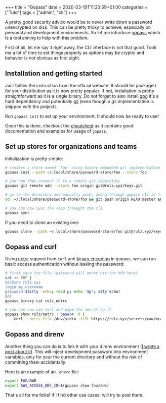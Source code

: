 +++
title = "Gopass"
date = 2020-03-10T11:20:59+01:00
categories = ["Tuto"]
tags = ["admin", "cli"]
+++

A pretty good security advice would be to never write down a password unencrypted
on disk. This can be pretty tricky to achieve, especially on personal and development
environments. So let me introduce [gopass](https://www.gopass.pw/docs/)
which is a tool aiming to help with this problem.

First of all, let me say it right away, the CLI interface is not that good.
Took me a lot of time to set things properly as options may be cryptic and
behavior is not obvious as first sight.

Installation and getting started
--------------------------------

Just follow the instruction from the official website. It should be packaged
for your distribution as it is now pretty popular. If not, installation is
pretty straightforward as it is a single binary. Do not forget to also install
[gpg](https://gnupg.org/) it's a hard dependency and potentially
[git](https://git-scm.com/) (even though a git implementation is shipped with the project).

Run `gopass init` to set up your environment. It should now be ready to use!

Once this is done, checkout the [cheatsheet](https://woile.github.io/gopass-cheat-sheet/)
as it contains good documentation and examples for usage of `gopass`.

Set up stores for organizations and teams
-----------------------------------------

Initialization is pretty simple:

```bash
# creates a store named `foo` using binary embedded git implementation
gopass init --path ~/.local/share/password-store/foo --store foo

# you can then connect it to a remote git repository
gopass git remote add --store foo origin git@rulz.xyz/keys.git

# go to the directory and manually push, going through gopass cli is flacky
cd  ~/.local/share/password-store/foo && git push origin HEAD:master && cd -

# you can now sync the repo throught the cli
gopass sync
```

If you need to clone an existing one:

```bash
gopass clone --path ~/.local/share/password-store/foo git@rulz.xyz/keys.git foo
```

Gopass and curl
---------------

Using [netrc](https://brandur.org/fragments/gpg-curl) support from `curl` and
[binary encoding](https://github.com/gopasspw/gopass/blob/master/docs/features.md#support-for-binary-content)
in gopass, we can run basic access authentication without leaking the password:

```bash
# first save the file (password will never hit the hdd here)
cat << EOF |
machine rulz.xyz
login my_username
password $(stty -echo; read p; echo "$p"; stty echo)
EOF
gopass binary cat rulz_netrc

# you can now use curl and pipe the secret to it
gopass show rulz/netrc | base64 -d |
	curl --netrc-file /dev/stdin -fsSL https://rulz.xyz/secrets/raw/branch/master/README.md
```

Gopass and direnv
-----------------

Another thing you can do is to link it with your direnv environment
([I wrote a post about it](/post/direnv/)).
This will inject development password into environment variables, only for your
the current directory and without the risk of committing them accidentally.

Here is an example of an `.envrc` file:

```bash
export FOO=BAR
export AWS_ACCESS_KEY_ID=$(gopass show foo/aws)
```

That's all for me folks! If I find other use cases, will try to post them.
